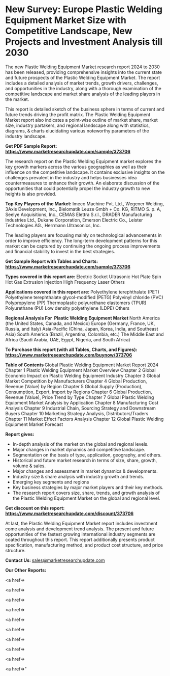 # New Survey: Europe Plastic Welding Equipment Market Size with Competitive Landscape, New Projects and Investment Analysis till 2030

The new Plastic Welding Equipment Market research report 2024 to 2030 has been released, providing comprehensive insights into the current state and future prospects of the Plastic Welding Equipment Market. The report includes a detailed analysis of market trends, growth drivers, challenges, and opportunities in the industry, along with a thorough examination of the competitive landscape and market share analysis of the leading players in the market.

This report is detailed sketch of the business sphere in terms of current and future trends driving the profit matrix. The Plastic Welding Equipment Market report also indicates a point-wise outline of market share, market size, industry partakers, and regional landscape along with statistics, diagrams, &amp; charts elucidating various noteworthy parameters of the industry landscape.

<strong><b>Get PDF Sample Report: <a href=https://www.marketresearchupdate.com/sample/373706>https://www.marketresearchupdate.com/sample/373706</a></b></strong>

The research report on the Plastic Welding Equipment market explores the key growth markers across the various geographies as well as their influence on the competitive landscape. It contains exclusive insights on the challenges prevalent in the industry and helps businesses idea countermeasures to enhance their growth. An elaborate discussion of the opportunities that could potentially propel the industry growth to new heights is also provided.

<strong><b>Top Key Players of the Market:
</b></strong>Imeco Machine Pvt. Ltd., Wegener Welding, 3Axis Development, Inc., Bielomatik Leuze Gmbh + Co. KG, RITMO S. p. A, Seelye Acquisitions, Inc., CEMAS Elettra S.r.l., DRADER Manufacturing Industries Ltd., Dukane Corporation, Emerson Electric Co., Leister Technologies AG., Herrmann Ultrasonics, Inc.<strong><b>
</b></strong>

The leading players are focusing mainly on technological advancements in order to improve efficiency. The long-term development patterns for this market can be captured by continuing the ongoing process improvements and financial stability to invest in the best strategies.

<strong><b>Get Sample Report with Tables and Charts: <a href=https://www.marketresearchupdate.com/sample/373706>https://www.marketresearchupdate.com/sample/373706</a></b></strong>

<strong><b>Types covered in this report are:
</b></strong>Electric Socket
Ultrasonic
Hot Plate
Spin
Hot Gas
Extrusion
Injection
High Frequency
Laser
Others<strong><b>
</b></strong>

<strong><b>Applications covered in this report are:
</b></strong>Polyethylene terephthalate (PET)
Polyethylene terephthalate glycol-modified (PETG)
Polyvinyl chloride (PVC)
Polypropylene (PP)
Thermoplastic polyurethane elastomers (TPUR)
Polyurethane (PU)
Low density polyethylene (LDPE)
Others<strong><b>
</b></strong>

<strong><b>Regional Analysis For  Plastic Welding Equipment Market</b></strong><strong><b>
</b></strong>North America (the United States, Canada, and Mexico)
Europe (Germany, France, UK, Russia, and Italy)
Asia-Pacific (China, Japan, Korea, India, and Southeast Asia)
South America (Brazil, Argentina, Colombia, etc.)
The Middle East and Africa (Saudi Arabia, UAE, Egypt, Nigeria, and South Africa)

<strong><b>To Purchase this report (with all Tables, Charts, and Figures): <a href=https://www.marketresearchupdate.com/buynow/373706>https://www.marketresearchupdate.com/buynow/373706</a></b></strong>

<strong><b>Table of Contents</b></strong><strong><b>
</b></strong>Global Plastic Welding Equipment Market Report 2024
Chapter 1 Plastic Welding Equipment Market Overview
Chapter 2 Global Economic Impact on Plastic Welding Equipment Industry
Chapter 3 Global Market Competition by Manufacturers
Chapter 4 Global Production, Revenue (Value) by Region
Chapter 5 Global Supply (Production), Consumption, Export, Import by Regions
Chapter 6 Global Production, Revenue (Value), Price Trend by Type
Chapter 7 Global Plastic Welding Equipment Market Analysis by Application
Chapter 8 Manufacturing Cost Analysis
Chapter 9 Industrial Chain, Sourcing Strategy and Downstream Buyers
Chapter 10 Marketing Strategy Analysis, Distributors/Traders
Chapter 11 Market Effect Factors Analysis
Chapter 12 Global Plastic Welding Equipment Market Forecast

<strong><b>Report gives:</b></strong>

- In-depth analysis of the market on the global and regional levels.
- Major changes in market dynamics and competitive landscape.
- Segmentation on the basis of type, application, geography, and others.
- Historical and future market research in terms of size, share, growth, volume &amp; sales.
- Major changes and assessment in market dynamics &amp; developments.
- Industry size &amp; share analysis with industry growth and trends.
- Emerging key segments and regions
- Key business strategies by major market players and their key methods.
- The research report covers size, share, trends, and growth analysis of the Plastic Welding Equipment Market on the global and regional level.

<strong><b>Get discount on this report: <a href=https://www.marketresearchupdate.com/discount/373706>https://www.marketresearchupdate.com/discount/373706</a></b></strong>

At last, the Plastic Welding Equipment Market report includes investment come analysis and development trend analysis. The present and future opportunities of the fastest growing international industry segments are coated throughout this report. This report additionally presents product specification, manufacturing method, and product cost structure, and price structure.

<strong><b>Contact Us:
</b></strong>sales@marketresearchupdate.com

<strong>Our Other Reports:</strong>

<a href=></a>

<a href=></a>

<a href=></a>

<a href=></a>

<a href=></a>

<a href=></a>

<a href=></a>

<a href=></a>

<a href=></a>

<a href=></a>"
